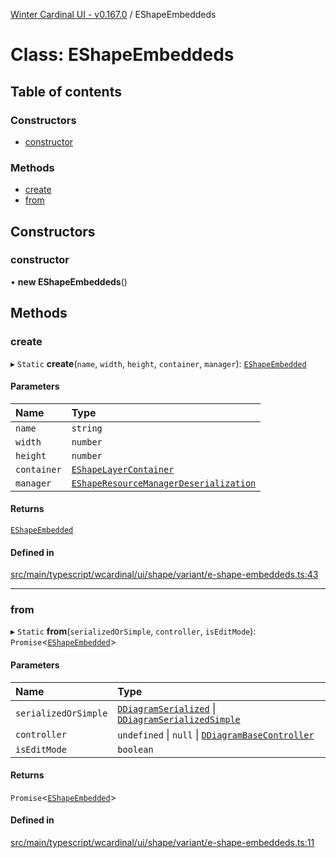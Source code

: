 [Winter Cardinal UI - v0.167.0](../index.md) / EShapeEmbeddeds

# Class: EShapeEmbeddeds

## Table of contents

### Constructors

- [constructor](EShapeEmbeddeds.md#constructor)

### Methods

- [create](EShapeEmbeddeds.md#create)
- [from](EShapeEmbeddeds.md#from)

## Constructors

### constructor

• **new EShapeEmbeddeds**()

## Methods

### create

▸ `Static` **create**(`name`, `width`, `height`, `container`, `manager`): [`EShapeEmbedded`](EShapeEmbedded.md)

#### Parameters

| Name | Type |
| :------ | :------ |
| `name` | `string` |
| `width` | `number` |
| `height` | `number` |
| `container` | [`EShapeLayerContainer`](../interfaces/EShapeLayerContainer.md) |
| `manager` | [`EShapeResourceManagerDeserialization`](EShapeResourceManagerDeserialization.md) |

#### Returns

[`EShapeEmbedded`](EShapeEmbedded.md)

#### Defined in

[src/main/typescript/wcardinal/ui/shape/variant/e-shape-embeddeds.ts:43](https://github.com/winter-cardinal/winter-cardinal-ui/blob/v0.167.0/src/main/typescript/wcardinal/ui/shape/variant/e-shape-embeddeds.ts#L43)

___

### from

▸ `Static` **from**(`serializedOrSimple`, `controller`, `isEditMode`): `Promise`<[`EShapeEmbedded`](EShapeEmbedded.md)\>

#### Parameters

| Name | Type |
| :------ | :------ |
| `serializedOrSimple` | [`DDiagramSerialized`](../interfaces/DDiagramSerialized.md) \| [`DDiagramSerializedSimple`](../interfaces/DDiagramSerializedSimple.md) |
| `controller` | `undefined` \| ``null`` \| [`DDiagramBaseController`](../interfaces/DDiagramBaseController.md) |
| `isEditMode` | `boolean` |

#### Returns

`Promise`<[`EShapeEmbedded`](EShapeEmbedded.md)\>

#### Defined in

[src/main/typescript/wcardinal/ui/shape/variant/e-shape-embeddeds.ts:11](https://github.com/winter-cardinal/winter-cardinal-ui/blob/v0.167.0/src/main/typescript/wcardinal/ui/shape/variant/e-shape-embeddeds.ts#L11)
